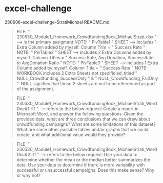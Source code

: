 # excel-challenge
230606-excel-challenge-StratiMichael 
README.md

> FILE: " 230530_Module1_Homework_CrowdfundingBook_MichaelStrati.xlsx " --> is the primary assigment
  > NOTE: " PivTable1 " SHEET --> includes 1 Extra Column added by myself. Column Title = " Success Rate "
  > NOTE: " PivTable2 " SHEET --> includes 2 Extra Columns added by myself. Column Titles = " Success Rate, Avg Donation, SuccessRate to AvgDonation Ratio " 
  > NOTE: " PivTable3 " SHEET --> includes 1 Extra Column added by myself. Column Title = " Success Rate "
  > NOTE: WORKBOOK includes 2 Extra Sheets not specificied, titled " NULL_Crowdfunding_SuccessOnly " & " NULL_Crowdfunding_FailOnly ". NULL signifies that those 2 sheets are not to be referenced as part of the assignment.


> FILE: " 230530_Module1_Homework_CrowdfundingBook_MichaelStrati_WordDoc#1.rtf " --> refers to the below request:
Create a report in Microsoft Word, and answer the following questions:
Given the provided data, what are three conclusions that we can draw about crowdfunding campaigns?
What are some limitations of this dataset?
What are some other possible tables and/or graphs that we could create, and what additional value would they provide?
   
   
> FILE:  " 230530_Module1_Homework_CrowdfundingBook_MichaelStrati_WordDoc#2.rtf "  --> refers to the below request:
Use your data to determine whether the mean or the median better summarizes the data.
Use your data to determine if there is more variability with successful or unsuccessful campaigns. Does this make sense? Why or why not?


